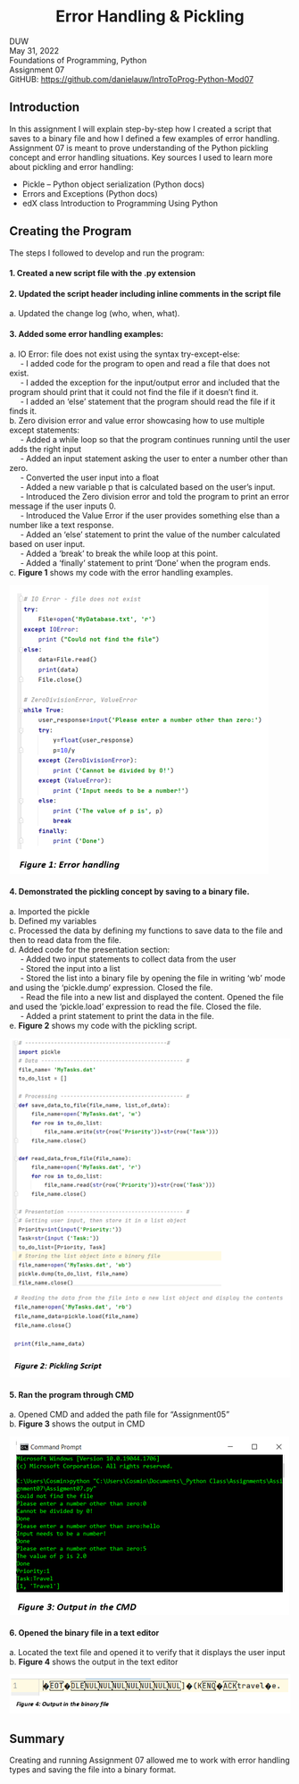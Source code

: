 <h1 align="center">
  Error Handling & Pickling
</h1>

DUW  
May 31, 2022  
Foundations of Programming, Python  
Assignment 07  
GitHUB: https://github.com/danielauw/IntroToProg-Python-Mod07   


## Introduction
In this assignment I will explain step-by-step how I created a script that saves to a binary file and how I defined a few examples of error handling. Assignment 07 is meant to prove understanding of the Python pickling concept and error handling situations. Key sources I used to learn more about pickling and error handling: 
-	Pickle – Python object serialization (Python docs) 
-	Errors and Exceptions (Python docs)
-	edX class Introduction to Programming Using Python  

## Creating the Program
The steps I followed to develop and run the program:  
#### 1.	Created a new script file with the .py extension
#### 2.	Updated the script header including inline comments in the script file 
a.	Updated the change log (who, when, what). 
#### 3.	Added some error handling examples:   
a.	IO Error: file does not exist using the syntax try-except-else:   
      &nbsp;&nbsp;&nbsp;&nbsp;&nbsp;- I added code for the program to open and read a file that does not exist.   
      &nbsp;&nbsp;&nbsp;&nbsp;&nbsp;- I added the exception for the input/output error and included that the program should print that it could not find the file if it doesn’t find it.   
      &nbsp;&nbsp;&nbsp;&nbsp;&nbsp;- I added an ‘else’ statement that the program should read the file if it finds it.   
b.	Zero division error and value error showcasing how to use multiple except statements:   
      &nbsp;&nbsp;&nbsp;&nbsp;&nbsp;- Added a while loop so that the program continues running until the user adds the right input   
      &nbsp;&nbsp;&nbsp;&nbsp;&nbsp;- Added an input statement asking the user to enter a number other than zero.   
      &nbsp;&nbsp;&nbsp;&nbsp;&nbsp;- Converted the user input into a float  
      &nbsp;&nbsp;&nbsp;&nbsp;&nbsp;- Added a new variable p that is calculated based on the user’s input.   
      &nbsp;&nbsp;&nbsp;&nbsp;&nbsp;- Introduced the Zero division error and told the program to print an error message if the user inputs 0.   
      &nbsp;&nbsp;&nbsp;&nbsp;&nbsp;-	Introduced the Value Error if the user provides something else than a number like a text response.   
      &nbsp;&nbsp;&nbsp;&nbsp;&nbsp;-	Added an ‘else’ statement to print the value of the number calculated based on user input.   
      &nbsp;&nbsp;&nbsp;&nbsp;&nbsp;-	Added a ‘break’ to break the while loop at this point.   
      &nbsp;&nbsp;&nbsp;&nbsp;&nbsp;-	Added a ‘finally’ statement to print ‘Done’ when the program ends.   
c.	**Figure 1** shows my code with the error handling examples.   

![Exception Handling Python Code](https://github.com/danielauw/IntroToProg-Python-Mod07/blob/main/docs/Figure1.PNG "Exception Handling Python Code")




#### 4.	Demonstrated the pickling concept by saving to a binary file.   
a.	Imported the pickle  
b.	Defined my variables   
c.	Processed the data by defining my functions to save data to the file and then to read data from the file.   
d.	Added code for the presentation section:   
    &nbsp;&nbsp;&nbsp;&nbsp;&nbsp;-	Added two input statements to collect data from the user  
    &nbsp;&nbsp;&nbsp;&nbsp;&nbsp;-	Stored the input into a list  
    &nbsp;&nbsp;&nbsp;&nbsp;&nbsp;- Stored the list into a binary file by opening the file in writing ‘wb’ mode and using the ‘pickle.dump’ expression. Closed the file.   
    &nbsp;&nbsp;&nbsp;&nbsp;&nbsp;-	Read the file into a new list and displayed the content. Opened the file and used the ‘pickle.load’ expression to read the file. Closed the file.   
    &nbsp;&nbsp;&nbsp;&nbsp;&nbsp;-	Added a print statement to print the data in the file.   
e.	**Figure 2** shows my code with the pickling script.   

![Exception Handling Python Code](https://github.com/danielauw/IntroToProg-Python-Mod07/blob/main/docs/Figure5.PNG "Exception Handling Python Code")

#### 5.	Ran the program through CMD   
a.	Opened CMD and added the path file for “Assignment05”   
b.	**Figure 3** shows the output in CMD   

![Exception Handling Python Code](https://github.com/danielauw/IntroToProg-Python-Mod07/blob/main/docs/Figure3.PNG "Exception Handling Python Code")


#### 6.	Opened the binary file in a text editor  
a.	Located the text file and opened it to verify that it displays the user input  
b.	**Figure 4** shows the output in the text editor   


![Exception Handling Python Code](https://github.com/danielauw/IntroToProg-Python-Mod07/blob/main/docs/Figure4.PNG "Exception Handling Python Code")

## Summary
Creating and running Assignment 07 allowed me to work with error handling types and saving the file into a binary format. 


